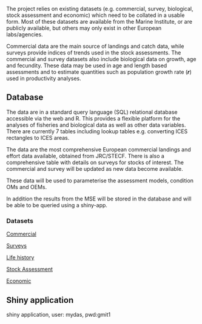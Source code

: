 The project relies on existing datasets (e.g. commercial, survey, biological, stock assessment and economic) which  need to be collated in a usable form. Most of these datasets are available from the Marine Institute, or are publicly available, but others may only exist in other European labs/agencies.    

Commercial data are the main source of landings and catch data, while surveys provide indices of trends used in the stock assessments. The commercial and survey datasets also include biological data on growth, age and fecundity. These data may be used in age and length based assessments and to estimate quantities such as population growth rate (***r***) used in productivity analyses.
 
## Database

The data are in a standard query language (SQL) relational database accessible via the web and R. This provides a flexible platform for the analyses of fisheries and biological data as well as other data variables. There are currently 7 tables including lookup tables e.g. converting ICES rectangles to ICES areas.  

The data are the most comprehensive European commercial landings and effort data available, obtained from JRC/STECF.  There is also a comprehensive table with details on surveys for stocks of interest. The commercial and survey will be updated as new data become available.

These data will be used to parameterise the assessment models, condition OMs and OEMs.

In addition the results from the MSE will be stored in the database and will be able to be queried using a shiny-app. 

### Datasets
[Commercial](      https://github.com/laurieKell/mydas/wiki/2.1-Commercial)

[Surveys](         https://github.com/laurieKell/mydas/wiki/2.2-Survey)

[Life history](    https://github.com/laurieKell/mydas/wiki/2.3-Biological)

[Stock Assessment](https://github.com/laurieKell/mydas/wiki/2.4-Assessment)

[Economic](        https://github.com/laurieKell/mydas/wiki/2.5-Economic)

## Shiny application

shiny application, user: mydas, pwd:gmit1